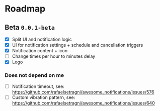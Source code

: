 # Roadmap

## Beta `0.0.1-beta`

- [X] Split UI and notification logic
- [X] UI for notification settings + schedule and cancellation triggers
- [X] Notification content + icon
- [ ] Change times per hour to minutes delay
- [X] Logo

### Does not depend on me

- [ ] Notification timeout, see: https://github.com/rafaelsetragni/awesome_notifications/issues/576
- [ ] Custom vibration pattern, see: https://github.com/rafaelsetragni/awesome_notifications/issues/640
